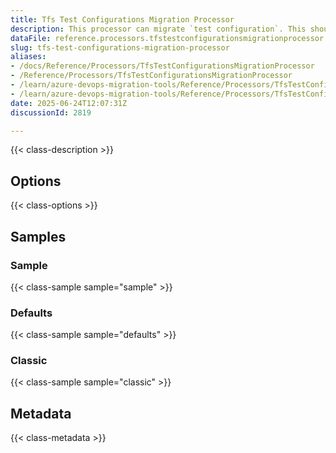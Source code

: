 ```yaml
---
title: Tfs Test Configurations Migration Processor
description: This processor can migrate `test configuration`. This should be run before `LinkMigrationConfig`.
dataFile: reference.processors.tfstestconfigurationsmigrationprocessor.yaml
slug: tfs-test-configurations-migration-processor
aliases:
- /docs/Reference/Processors/TfsTestConfigurationsMigrationProcessor
- /Reference/Processors/TfsTestConfigurationsMigrationProcessor
- /learn/azure-devops-migration-tools/Reference/Processors/TfsTestConfigurationsMigrationProcessor
- /learn/azure-devops-migration-tools/Reference/Processors/TfsTestConfigurationsMigrationProcessor/index.md
date: 2025-06-24T12:07:31Z
discussionId: 2819

---
```

{{< class-description >}}

## Options

{{< class-options >}}

## Samples

### Sample

{{< class-sample sample="sample" >}}

### Defaults

{{< class-sample sample="defaults" >}}

### Classic

{{< class-sample sample="classic" >}}

## Metadata

{{< class-metadata >}}
